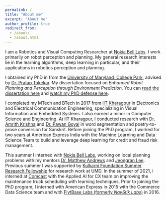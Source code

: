 ```yaml
---
permalink: /
title: "About me"
excerpt: "About me"
author_profile: true
redirect_from: 
  - /about/
  - /about.html
---
```

I am a Robotics and Visual Computing Researcher at [Nokia Bell Labs](https://www.bell-labs.com/). I work primarily on robot perception and planning. My general research interests lie in the learning algorithms, deep learning in particular, and their applications in robotics perception and planning. 

I obtained my PhD in from the [University of Maryland, College Park](https://www.cs.umd.edu/), advised by [Dr. Pratap Tokekar](https://tokekar.com/). My dissertation focused on <i>Enhanced Robot Planning and Perception through Environment Prediction</i>. You can [read the dissertation here](https://arxiv.org/abs/2410.08560) and [watch my PhD defense here](https://www.youtube.com/watch?v=f5Ksj7SdsdM).

I completed my MTech and BTech in 2017 from [IIT Kharagpur](http://www.iitkgp.ac.in/) in Electronics and Electrical Communication Engineering, specializing in Visual Information and Embedded Systems. I also earned a minor in Computer Science and Engineering. At IIT Kharagpur, I conducted research with [Dr. Amrith Krishna](https://krishnamrith12.github.io/) and [Dr. Pawan Goyal](http://cse.iitkgp.ac.in/~pawang/) in word segmentation and poetry-to-prose conversion for Sanskrit. 
Before joining the PhD program, I worked for two years at American Express India with the Machine Learning and Data Science Team to build and leverage deep learning for credit and fraud risk management. 

This summer I interned with [Nokia Bell Labs](https://www.bell-labs.com/), working on local planning problems with my mentors [Dr. Matthew Andrews](https://www.bell-labs.com/about/researcher-profiles/matthewandrews/) and [Jeongran Lee](https://www.bell-labs.com/about/researcher-profiles/jeongranlee/). 
Previous summer I was supported by [Kulkarni Foundation Summer Research Fellowship](https://www.gradschool.umd.edu/funding/student-fellowships-awards/kulkarni-foundation-summer-research-fellowship) for research work at UMD. In the summer of 2021, I interned at [Comcast](https://corporate.comcast.com/) with the Applied AI for CX team on improving the maintenance truck scheduling with learning techniques. Prior to joining the PhD program, I interned with American Express in 2015 with the Commerce Data Science team and with [FlytBase Labs (formerly *NavStik Labs*)](https://flytbase.com/) in 2016. 

